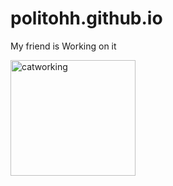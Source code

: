 # politohh.github.io
My friend is Working on it 

<img src="https://media.tenor.com/-Fbyl7vqHiYAAAAi/goma-cat.gif" alt="catworking" width="200" height="185"/>
